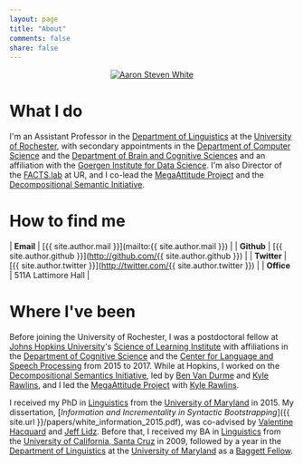 ```yaml
---
layout: page
title: "About"
comments: false
share: false
---
```


<center>
<a href="http://aaronstevenwhite.io"><img class="people" alt="Aaron Steven White" src="assets/img/aaron-white.jpg" srcset="assets/img/aaron-white.jpg" /></a>
</center>

# What I do

I'm an Assistant Professor in the [Department of
Linguistics](http://www.sas.rochester.edu/lin/index.html) at the
[University of Rochester](https://www.rochester.edu/), with secondary
appointments in the [Department of Computer
Science](https://www.cs.rochester.edu/) and the [Department of Brain
and Cognitive Sciences](http://www.sas.rochester.edu/bcs/) and an
affiliation with the [Goergen Institute for Data
Science](http://www.sas.rochester.edu/dsc/). I'm also Director of the
[FACTS.lab](http://factslab.io) at UR, and I co-lead the [MegaAttitude
Project](http://megaattitude.io) and the [Decompositional Semantic
Initiative](http://decomp.io).

# How to find me

| **Email**    | [{{ site.author.mail }}](mailto:{{ site.author.mail }})                             |
| **Github**   | [{{ site.author.github }}](http://github.com/{{ site.author.github }})              |
| **Twitter**  | [{{ site.author.twitter }}](http://twitter.com/{{ site.author.twitter }})           |
| **Office**   | 511A Lattimore Hall                                                                 |

# Where I've been

Before joining the University of Rochester, I was a postdoctoral
fellow at [Johns Hopkins University](http://jhu.edu)'s [Science of
Learning Institute](http://scienceoflearning.jhu.edu/) with
affiliations in the [Department of Cognitive
Science](http://cogsci.jhu.edu/) and the [Center for Language and
Speech Processing](http://www.clsp.jhu.edu/) from 2015 to 2017. While
at Hopkins, I worked on the [Decompositional Semantics
Initiative](http://decomp.io/), led by [Ben Van
Durme](http://www.cs.jhu.edu/~vandurme/) and [Kyle
Rawlins](http://sites.krieger.jhu.edu/rawlins/), and I led the
[MegaAttitude Project](http://megaattitude.io) with [Kyle
Rawlins](http://sites.krieger.jhu.edu/rawlins/).

I received my PhD in [Linguistics](http://ling.umd.edu/) from the
[University of Maryland](http://umd.edu/) in 2015. My dissertation,
[_Information and Incrementality in Syntactic Bootstrapping_]({{
site.url }}/papers/white_information_2015.pdf), was co-advised by
[Valentine Hacquard](http://ling.umd.edu/~hacquard/) and [Jeff
Lidz](http://ling.umd.edu/~jlidz/). Before that, I received my BA in
[Linguistics](http://linguistics.ucsc.edu/) from the [University of
California, Santa Cruz](http://ucsc.edu/) in 2009, followed by a year
in the [Department of Linguistics](http://ling.umd.edu/) at the
[University of Maryland](http://umd.edu/) as a [Baggett
Fellow](http://ling.umd.edu/baggett/).
